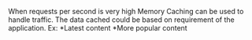 When requests per second is very high Memory Caching can be used to handle traffic. 
The data cached could be based on requirement of the application. Ex:
*Latest content
*More popular content
